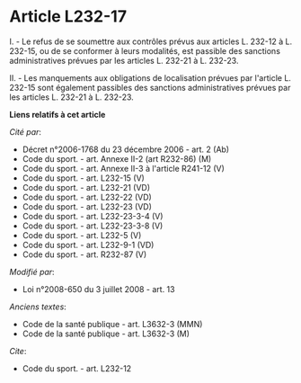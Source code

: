 # Article L232-17

I. - Le refus de se soumettre aux contrôles prévus aux articles L. 232-12 à L. 232-15, ou de se conformer à leurs modalités,
est passible des sanctions administratives prévues par les articles L. 232-21 à L. 232-23.

II. - Les manquements aux obligations de localisation prévues par l'article L. 232-15 sont également passibles des sanctions
administratives prévues par les articles L. 232-21 à L. 232-23.

**Liens relatifs à cet article**

_Cité par_:

  - Décret n°2006-1768 du 23 décembre 2006 - art. 2 (Ab)
  - Code du sport. - art. Annexe II-2 (art R232-86) (M)
  - Code du sport. - art. Annexe II-3 à l'article R241-12 (V)
  - Code du sport. - art. L232-15 (V)
  - Code du sport. - art. L232-21 (VD)
  - Code du sport. - art. L232-22 (VD)
  - Code du sport. - art. L232-23 (VD)
  - Code du sport. - art. L232-23-3-4 (V)
  - Code du sport. - art. L232-23-3-8 (V)
  - Code du sport. - art. L232-5 (V)
  - Code du sport. - art. L232-9-1 (VD)
  - Code du sport. - art. R232-87 (V)

_Modifié par_:

  - Loi n°2008-650 du 3 juillet 2008 - art. 13

_Anciens textes_:

  - Code de la santé publique - art. L3632-3 (MMN)
  - Code de la santé publique - art. L3632-3 (M)

_Cite_:

  - Code du sport. - art. L232-12
